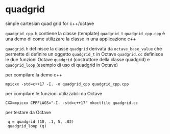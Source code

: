 # quadgrid
simple cartesian quad grid for c++/octave

`quadgrid_cpp.h`      contiene la classe (template) `quadgrid_t`
`quadgrid_cpp.cpp`    è una demo di come utilizzare la classe in una applicazione c++

`quadgrid.h`          definisce la classe `quadgrid` derivata da `octave_base_value` che permette di definire un oggetto `quadgrid_t` in Octave
`quadgrid.cc`         definisce le due funzioni Octave `quadgrid` (costruttore della classe quadgrid) e `quadgrid_loop` (esempio di uso di quadgrid in Octave)

per compilare la demo c++

    mpicxx -std=c++17 -I. -o quadgrid_cpp quadgrid_cpp.cpp 
    
per compilare le funzioni utilizzabili da Octave

    CXX=mpicxx CPPFLAGS="-I. -std=c++17" mkoctfile quadgrid.cc 
    
per testare da Octave

     q = quadgrid (10, .1, 5, .02)
     quadgrid_loop (q)
     
